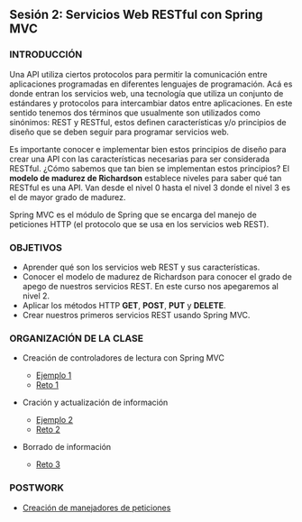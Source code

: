 
## Sesión 2: Servicios Web RESTful con Spring MVC

### INTRODUCCIÓN
Una API utiliza ciertos protocolos para permitir la comunicación entre aplicaciones programadas en diferentes lenguajes de programación. Acá es donde entran los servicios web, una tecnología que utiliza un conjunto de estándares y protocolos para intercambiar datos entre aplicaciones. En este sentido tenemos dos términos que usualmente son utilizados como sinónimos: REST y RESTful, estos definen características y/o principios de diseño que se deben seguir para programar servicios web.

Es importante conocer e implementar bien estos principios de diseño para crear una API con las características necesarias para ser considerada RESTful. ¿Cómo sabemos que tan bien se implementan estos principios? El **modelo de madurez de Richardson** establece niveles para saber qué tan RESTful es una API. Van desde el nivel 0 hasta el nivel 3 donde el nivel 3 es el de mayor grado de madurez. 

Spring MVC es el módulo de Spring que se encarga del manejo de peticiones HTTP (el protocolo que se usa en los servicios web REST). 


### OBJETIVOS
- Aprender qué son los servicios web REST y sus características.
- Conocer el modelo de madurez de Richardson para conocer el grado de apego de nuestros servicios REST. En este curso nos apegaremos al nivel 2.
- Aplicar los métodos HTTP **GET**, **POST**, **PUT** y **DELETE**.
- Crear nuestros primeros servicios REST usando Spring MVC. 

### ORGANIZACIÓN DE LA CLASE

- Creación de controladores de lectura con Spring MVC
    - [Ejemplo 1](Ejemplo-01)
    - [Reto 1](Reto-01)

- Cración y actualización de información
    - [Ejemplo 2](Ejemplo-02)
    - [Reto 2](Reto-02)
        
- Borrado de información
    - [Reto 3](Reto-03)
 
### POSTWORK
- [Creación de manejadores de peticiones](Postwork)



